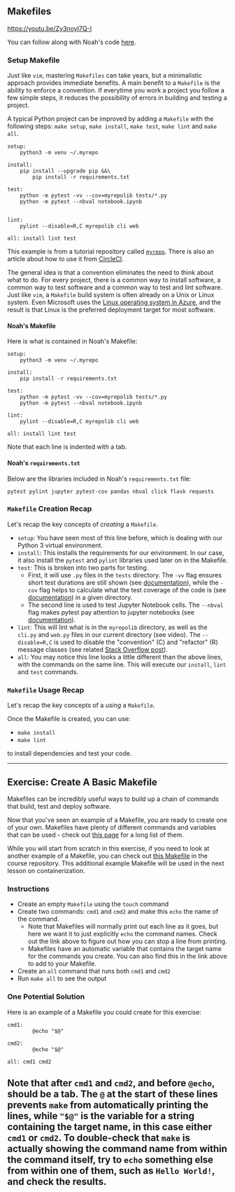 ## Makefiles

https://youtu.be/Zy3noyI7Q-I

You can follow along with Noah's code [here](https://github.com/udacity/DevOps_Microservices/tree/master/Lesson-2-Docker-format-containers/myrepo).

### Setup Makefile

Just like `vim`, mastering `Makefiles` can take years, but a minimalistic approach provides immediate benefits. A main benefit to a `Makefile` is the ability to enforce a convention. If everytime you work a project you follow a few simple steps, it reduces the possibility of errors in building and testing a project.

A typical Python project can be improved by adding a `Makefile` with the following steps: `make setup`, `make install`, `make test`, `make lint` and `make all`.
    
```
setup:
    python3 -m venv ~/.myrepo

install:
    pip install --upgrade pip &&\
        pip install -r requirements.txt

test:
    python -m pytest -vv --cov=myrepolib tests/*.py
    python -m pytest --nbval notebook.ipynb


lint:
    pylint --disable=R,C myrepolib cli web

all: install lint test
``` 

This example is from a tutorial repository called [`myrepo`](https://github.com/noahgift/myrepo). There is also an article about how to use it from [CircleCI](https://circleci.com/blog/increase-reliability-in-data-science-and-machine-learning-projects-with-circleci/).

The general idea is that a convention eliminates the need to think about what to do. For every project, there is a common way to install software, a common way to test software and a common way to test and lint software. Just like `vim`, a `Makefile` build system is often already on a Unix or Linux system. Even Microsoft uses the [Linux operating system in Azure](https://azure.microsoft.com/en-us/overview/linux-on-azure/), and the result is that Linux is the preferred deployment target for most software.

#### Noah's Makefile

Here is what is contained in Noah's Makefile:

```
setup:
    python3 -m venv ~/.myrepo

install:
    pip install -r requirements.txt

test:
    python -m pytest -vv --cov=myrepolib tests/*.py
    python -m pytest --nbval notebook.ipynb

lint:
    pylint --disable=R,C myrepolib cli web

all: install lint test
```

Note that each line is indented with a tab.

#### Noah's `requirements.txt`

Below are the libraries included in Noah's `requirements.txt` file:
    
    pytest pylint jupyter pytest-cov pandas nbval click flask requests 

### `Makefile` Creation Recap

Let's recap the key concepts of _creating_ a `Makefile`.

* `setup`: You have seen most of this line before, which is dealing with our Python 3 virtual environment.
* `install`: This installs the requirements for our environment. In our case, it also install the `pytest` and `pylint` libraries used later on in the Makefile.
* `test`: This is broken into two parts for testing.
  * First, it will use `.py` files in the `tests` directory. The `-vv` flag ensures short test durations are still shown (see [documentation](https://docs.pytest.org/en/latest/usage.html#profiling-test-execution-duration)), while the `-cov` flag helps to calculate what the test coverage of the code is (see [documentation](https://pypi.org/project/pytest-cov/)) in a given directory.
  * The second line is used to test Jupyter Notebook cells. The `--nbval` flag makes pytest pay attention to jupyter notebooks (see [documentation](https://nbval.readthedocs.io/en/latest/)).
* `lint`: This will lint what is in the `myrepolib` directory, as well as the `cli.py` and `web.py` files in our current directory (see video). The `--disable=R,C` is used to disable the "convention" (C) and "refactor" (R) message classes (see related [Stack Overflow post](https://stackoverflow.com/questions/31907762/pylint-to-show-only-warnings-and-errors)).
* `all`: You may notice this line looks a little different than the above lines, with the commands on the same line. This will execute our `install`, `lint` and `test` commands.

### `Makefile` Usage Recap

Let's recap the key concepts of a _using_ a `Makefile`.

Once the Makefile is created, you can use:

* `make install`
* `make lint`

to install dependencies and test your code.

___

## Exercise: Create A Basic Makefile

Makefiles can be incredibly useful ways to build up a chain of commands that build, test and deploy software.

Now that you've seen an example of a Makefile, you are ready to create one of your own. Makefiles have plenty of different commands and variables that can be used - check out [this page](https://makefiletutorial.com/) for a long list of them.

While you will start from scratch in this exercise, if you need to look at another example of a Makefile, you can check out [this Makefile](https://github.com/udacity/DevOps_Microservices/tree/master/Lesson-3-Containerization/Makefile) in the course repository. This additional example Makefile will be used in the next lesson on containerization.

### Instructions

* Create an empty `Makefile` using the `touch` command
* Create two commands: `cmd1` and `cmd2` and make this `echo` the name of the command.
  * Note that Makefiles will normally print out each line as it goes, but here we want it to just explicitly `echo` the command names. Check out the link above to figure out how you can stop a line from printing.
  * Makefiles have an automatic variable that contains the target name for the commands you create. You can also find this in the link above to add to your Makefile.
* Create an `all` command that runs both `cmd1` and `cmd2`
* Run `make all` to see the output

### One Potential Solution

Here is an example of a Makefile you could create for this exercise:

```
cmd1:
        @echo "$@"

cmd2:
        @echo "$@"

all: cmd1 cmd2
```

## Note that after `cmd1` and `cmd2`, and before `@echo`, should be a tab. The `@` at the start of these lines prevents `make` from automatically printing the lines, while `"$@"` is the variable for a string containing the target name, in this case either `cmd1` or `cmd2`. To double-check that `make` is actually showing the command name from within the command itself, try to `echo` something else from within one of them, such as `Hello World!`, and check the results.
